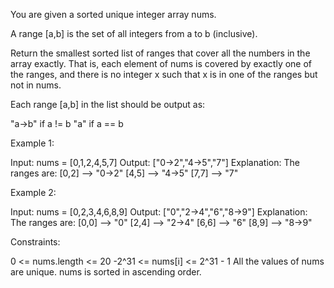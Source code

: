 You are given a sorted unique integer array nums.

A range [a,b] is the set of all integers from a to b (inclusive).

Return the smallest sorted list of ranges that cover all the numbers in the
array exactly. That is, each element of nums is covered by exactly one of the
ranges, and there is no integer x such that x is in one of the ranges but not
in nums.

Each range [a,b] in the list should be output as:


"a->b" if a != b
"a" if a == b



Example 1:


Input: nums = [0,1,2,4,5,7]
Output: ["0->2","4->5","7"]
Explanation: The ranges are:
[0,2] --> "0->2"
[4,5] --> "4->5"
[7,7] --> "7"


Example 2:


Input: nums = [0,2,3,4,6,8,9]
Output: ["0","2->4","6","8->9"]
Explanation: The ranges are:
[0,0] --> "0"
[2,4] --> "2->4"
[6,6] --> "6"
[8,9] --> "8->9"



Constraints:


0 <= nums.length <= 20
-2^31 <= nums[i] <= 2^31 - 1
All the values of nums are unique.
nums is sorted in ascending order.




